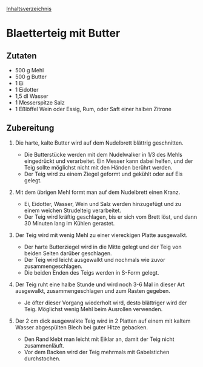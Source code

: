 [Inhaltsverzeichnis](../README.md)

# Blaetterteig mit Butter

## Zutaten

- 500 g Mehl
- 500 g Butter
- 1 Ei
- 1 Eidotter
- 1,5 dl Wasser
- 1 Messerspitze Salz
- 1 Eßlöffel Wein oder Essig, Rum, oder Saft einer halben Zitrone

## Zubereitung

1. Die harte, kalte Butter wird auf dem Nudelbrett blättrig geschnitten.
   - Die Butterstücke werden mit dem Nudelwalker in 1/3 des Mehls eingedrückt und verarbeitet. Ein Messer kann dabei helfen, und der Teig sollte möglichst nicht mit den Händen berührt werden.
   - Der Teig wird zu einem Ziegel geformt und gekühlt oder auf Eis gelegt.
   
2. Mit dem übrigen Mehl formt man auf dem Nudelbrett einen Kranz.
   - Ei, Eidotter, Wasser, Wein und Salz werden hinzugefügt und zu einem weichen Strudelteig verarbeitet.
   - Der Teig wird kräftig geschlagen, bis er sich vom Brett löst, und dann 30 Minuten lang im Kühlen gerastet.
   
3. Der Teig wird mit wenig Mehl zu einer viereckigen Platte ausgewalkt.
   - Der harte Butterziegel wird in die Mitte gelegt und der Teig von beiden Seiten darüber geschlagen.
   - Der Teig wird leicht ausgewalkt und nochmals wie zuvor zusammengeschlagen.
   - Die beiden Enden des Teigs werden in S-Form gelegt.
   
4. Der Teig ruht eine halbe Stunde und wird noch 3-6 Mal in dieser Art ausgewalkt, zusammengeschlagen und zum Rasten gegeben.
   - Je öfter dieser Vorgang wiederholt wird, desto blättriger wird der Teig. Möglichst wenig Mehl beim Ausrollen verwenden.
   
5. Der 2 cm dick ausgewalkte Teig wird in 2 Platten auf einem mit kaltem Wasser abgespülten Blech bei guter Hitze gebacken.
   - Den Rand klebt man leicht mit Eiklar an, damit der Teig nicht zusammenläuft.
   - Vor dem Backen wird der Teig mehrmals mit Gabelstichen durchstochen.

